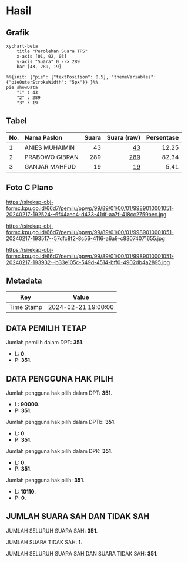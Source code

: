 # Hasil

## Grafik

```mermaid
xychart-beta
    title "Perolehan Suara TPS"
    x-axis [01, 02, 03]
    y-axis "Suara" 0 --> 289
    bar [43, 289, 19]
```

```mermaid
%%{init: {"pie": {"textPosition": 0.5}, "themeVariables": {"pieOuterStrokeWidth": "5px"}} }%%
pie showData
    "1" : 43
    "2" : 289
    "3" : 19
```

## Tabel

| No. | Nama Paslon    | Suara | Suara (raw) | Persentase |
|:--- |:-------------- | -----:| -----------:| ----------:|
| 1   | ANIES MUHAIMIN | 43    | [43][p-1]   | 12,25      |
| 2   | PRABOWO GIBRAN | 289   | [289][p-2]  | 82,34      |
| 3   | GANJAR MAHFUD  | 19    | [19][p-3]   | 5,41       |


[p-1]: https://github.com/gigit-pemilu/pemilu-2024-99-luar-negeri/blob/main/pilpres/hitung-suara/sub/99-luar-negeri/sub/89-penang-malaysia/sub/01-penang-malaysia/sub/0001-penang-malaysia/sub/051-ksk-036/sub/paslon-1.txt
[p-2]: https://github.com/gigit-pemilu/pemilu-2024-99-luar-negeri/blob/main/pilpres/hitung-suara/sub/99-luar-negeri/sub/89-penang-malaysia/sub/01-penang-malaysia/sub/0001-penang-malaysia/sub/051-ksk-036/sub/paslon-2.txt
[p-3]: https://github.com/gigit-pemilu/pemilu-2024-99-luar-negeri/blob/main/pilpres/hitung-suara/sub/99-luar-negeri/sub/89-penang-malaysia/sub/01-penang-malaysia/sub/0001-penang-malaysia/sub/051-ksk-036/sub/paslon-3.txt

## Foto C Plano

https://sirekap-obj-formc.kpu.go.id/66d7/pemilu/ppwp/99/89/01/00/01/9989010001051-20240217-192524--6f44aec4-d433-41df-aa7f-418cc2759bec.jpg

https://sirekap-obj-formc.kpu.go.id/66d7/pemilu/ppwp/99/89/01/00/01/9989010001051-20240217-193517--57dfc8f2-8c56-4116-a6a9-c83074071655.jpg

https://sirekap-obj-formc.kpu.go.id/66d7/pemilu/ppwp/99/89/01/00/01/9989010001051-20240217-193932--b33e105c-549d-4514-bff0-4902db4a2895.jpg


## Metadata

| Key        | Value               |
| ---------- | ------------------- |
| Time Stamp | 2024-02-21 19:00:00 |


## DATA PEMILIH TETAP

Jumlah pemilih dalam DPT: **351**.
 * L: **0**.
 * P: **351**.

## DATA PENGGUNA HAK PILIH

Jumlah pengguna hak pilih dalam DPT: **351**.
 * L: **90000**.
 * P: **351**.

Jumlah pengguna hak pilih dalam DPTb: **351**.
 * L: **0**.
 * P: **351**.

Jumlah pengguna hak pilih dalam DPK: **351**.
 * L: **0**.
 * P: **351**.

Jumlah pengguna hak pilih: **351**.
 * L: **10110**.
 * P: **0**.

## JUMLAH SUARA SAH DAN TIDAK SAH

JUMLAH SELURUH SUARA SAH: **351**.

JUMLAH SUARA TIDAK SAH: **1**.

JUMLAH SELURUH SUARA SAH DAN SUARA TIDAK SAH: **351**.


